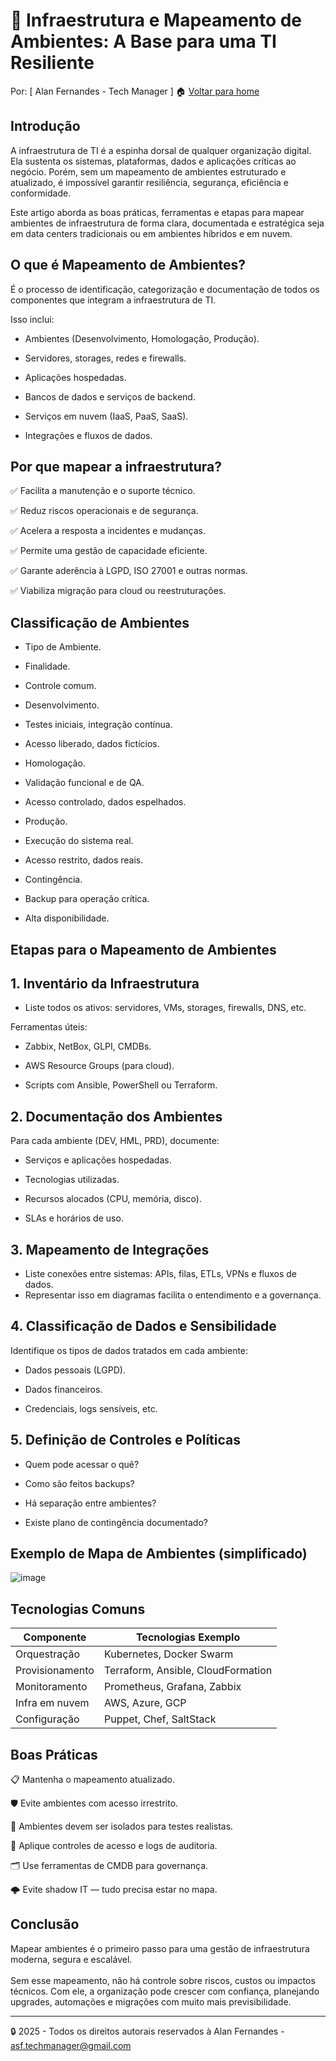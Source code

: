 # 🧱 Infraestrutura e Mapeamento de Ambientes: A Base para uma TI Resiliente
Por: [ Alan Fernandes - Tech Manager ] :house: [Voltar para home](https://github.com/af-tech-manager/portfolio/blob/main/README.md)

## Introdução
A infraestrutura de TI é a espinha dorsal de qualquer organização digital. Ela sustenta os sistemas, plataformas, dados e aplicações críticas ao negócio. Porém, sem um mapeamento de ambientes estruturado e atualizado, é impossível garantir resiliência, segurança, eficiência e conformidade.

Este artigo aborda as boas práticas, ferramentas e etapas para mapear ambientes de infraestrutura de forma clara, documentada e estratégica seja em data centers tradicionais ou em ambientes híbridos e em nuvem.

## O que é Mapeamento de Ambientes?
É o processo de identificação, categorização e documentação de todos os componentes que integram a infraestrutura de TI. 

Isso inclui:

- Ambientes (Desenvolvimento, Homologação, Produção).

- Servidores, storages, redes e firewalls.

- Aplicações hospedadas.

- Bancos de dados e serviços de backend.

- Serviços em nuvem (IaaS, PaaS, SaaS).

- Integrações e fluxos de dados.

## Por que mapear a infraestrutura?
✅ Facilita a manutenção e o suporte técnico.

✅ Reduz riscos operacionais e de segurança.

✅ Acelera a resposta a incidentes e mudanças.

✅ Permite uma gestão de capacidade eficiente.

✅ Garante aderência à LGPD, ISO 27001 e outras normas.

✅ Viabiliza migração para cloud ou reestruturações.

## Classificação de Ambientes
- Tipo de Ambiente.

- Finalidade.

- Controle comum.

- Desenvolvimento.

- Testes iniciais, integração contínua.

- Acesso liberado, dados fictícios.

- Homologação.

- Validação funcional e de QA.

- Acesso controlado, dados espelhados.

- Produção.

- Execução do sistema real.

- Acesso restrito, dados reais.

- Contingência.

- Backup para operação crítica.

- Alta disponibilidade.

## Etapas para o Mapeamento de Ambientes

## 1. Inventário da Infraestrutura
- Liste todos os ativos: servidores, VMs, storages, firewalls, DNS, etc.

Ferramentas úteis:

- Zabbix, NetBox, GLPI, CMDBs.

- AWS Resource Groups (para cloud).

- Scripts com Ansible, PowerShell ou Terraform.

## 2. Documentação dos Ambientes
Para cada ambiente (DEV, HML, PRD), documente:

- Serviços e aplicações hospedadas.

- Tecnologias utilizadas.

- Recursos alocados (CPU, memória, disco).

- SLAs e horários de uso.

## 3. Mapeamento de Integrações
- Liste conexões entre sistemas: APIs, filas, ETLs, VPNs e fluxos de dados.
- Representar isso em diagramas facilita o entendimento e a governança.

## 4. Classificação de Dados e Sensibilidade
Identifique os tipos de dados tratados em cada ambiente:

- Dados pessoais (LGPD).

- Dados financeiros.

- Credenciais, logs sensíveis, etc.

## 5. Definição de Controles e Políticas
- Quem pode acessar o quê?

- Como são feitos backups?

- Há separação entre ambientes?

- Existe plano de contingência documentado?

## Exemplo de Mapa de Ambientes (simplificado)
![image](https://github.com/user-attachments/assets/793d2ef5-2369-4845-bd15-d35e122ae165)

## Tecnologias Comuns
| Componente      | Tecnologias Exemplo                |
| --------------- | ---------------------------------- |
| Orquestração    | Kubernetes, Docker Swarm           |
| Provisionamento | Terraform, Ansible, CloudFormation |
| Monitoramento   | Prometheus, Grafana, Zabbix        |
| Infra em nuvem  | AWS, Azure, GCP                    |
| Configuração    | Puppet, Chef, SaltStack            |


## Boas Práticas
📋 Mantenha o mapeamento atualizado.

🛡️ Evite ambientes com acesso irrestrito.

🧪 Ambientes devem ser isolados para testes realistas.

🔐 Aplique controles de acesso e logs de auditoria.

🗂️ Use ferramentas de CMDB para governança.

🌩️ Evite shadow IT — tudo precisa estar no mapa.

## Conclusão
Mapear ambientes é o primeiro passo para uma gestão de infraestrutura moderna, segura e escalável. \
\
Sem esse mapeamento, não há controle sobre riscos, custos ou impactos técnicos. Com ele, a organização pode crescer com confiança, planejando upgrades, automações e migrações com muito mais previsibilidade.

---
:lock: 2025 - Todos os direitos autorais reservados à Alan Fernandes - asf.techmanager@gmail.com
